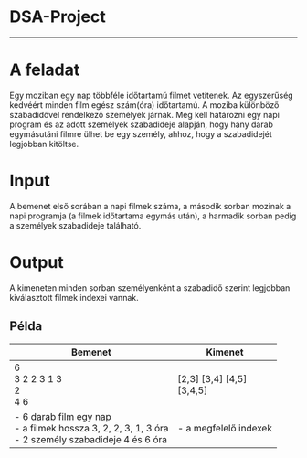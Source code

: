 # DSA-Project

---

# A feladat  

Egy moziban egy nap többféle időtartamú filmet vetítenek. Az egyszerűség kedvéért minden film egész szám(óra) időtartamú. A moziba különböző szabadidővel rendelkező személyek járnak. Meg kell határozni egy napi program és az adott személyek szabadideje alapján, hogy hány darab egymásutáni filmre ülhet be egy személy, ahhoz, hogy a szabadidejét legjobban kitöltse.

# Input  

A bemenet első sorában a napi filmek száma, a második sorban mozinak a napi programja (a filmek időtartama egymás után), a harmadik sorban pedig a személyek szabadideje található.

# Output  

A kimeneten minden sorban személyenként a szabadidő szerint legjobban kiválasztott filmek indexei vannak.

## Példa  

| Bemenet      | Kimenet
| -----------  | -----------
| 6 <br> 3 2 2 3 1 3 <br> 2 <br> 4 6 | [2,3] [3,4] [4,5] <br> [3,4,5]
| - 6 darab film egy nap <br> - a filmek hossza 3, 2, 2, 3, 1, 3 óra <br> - 2 személy szabadideje 4 és 6 óra | - a megfelelő indexek
 

 
